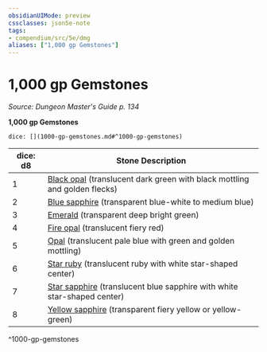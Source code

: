 ```yaml
---
obsidianUIMode: preview
cssclasses: json5e-note
tags:
- compendium/src/5e/dmg
aliases: ["1,000 gp Gemstones"]
---
```

# 1,000 gp Gemstones
*Source: Dungeon Master's Guide p. 134* 

**1,000 gp Gemstones**

`dice: [](1000-gp-gemstones.md#^1000-gp-gemstones)`

| dice: d8 | Stone Description |
|----------|-------------------|
| 1 | [Black opal](/2-Mechanics/CLI/items/black-opal.md) (translucent dark green with black mottling and golden flecks) |
| 2 | [Blue sapphire](/2-Mechanics/CLI/items/blue-sapphire.md) (transparent blue-white to medium blue) |
| 3 | [Emerald](/2-Mechanics/CLI/items/emerald.md) (transparent deep bright green) |
| 4 | [Fire opal](/2-Mechanics/CLI/items/fire-opal.md) (translucent fiery red) |
| 5 | [Opal](/2-Mechanics/CLI/items/opal.md) (translucent pale blue with green and golden mottling) |
| 6 | [Star ruby](/2-Mechanics/CLI/items/star-ruby.md) (translucent ruby with white star-shaped center) |
| 7 | [Star sapphire](/2-Mechanics/CLI/items/star-sapphire.md) (translucent blue sapphire with white star-shaped center) |
| 8 | [Yellow sapphire](/2-Mechanics/CLI/items/yellow-sapphire.md) (transparent fiery yellow or yellow-green) |
^1000-gp-gemstones